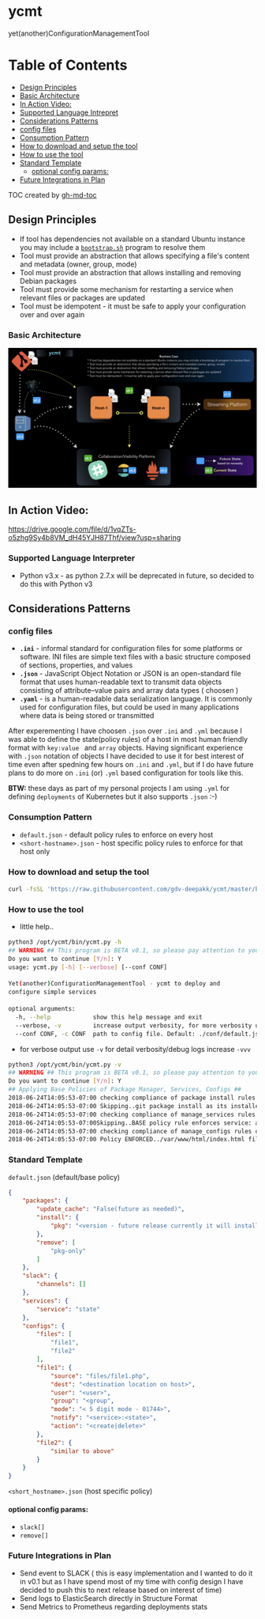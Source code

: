 # ycmt 
yet(another)ConfigurationManagementTool

Table of Contents
=================

* [Design Principles](#design-principles)
* [Basic Architecture](#basic-architecture)
* [In Action Video:](#in-action-video)
* [Supported Language Intrepret](#supported-language-intrepret)
* [Considerations Patterns](#considerations-patterns)
* [config files](#config-files)
* [Consumption Pattern](#consumption-pattern)
* [How to download and setup the tool](#how-to-download-and-setup-the-tool)
* [How to use the tool](#how-to-use-the-tool)
* [Standard Template](#standard-template)
    * [optional config params:](#optional-config-params)
* [Future Integrations in Plan](#future-integrations-in-plan)

TOC created by [gh-md-toc](https://github.com/ekalinin/github-markdown-toc.go)

## Design Principles

- If tool has dependencies not available on a standard Ubuntu instance you may include a [`bootstrap.sh`](https://raw.githubusercontent.com/gdv-deepakk/ycmt/master/bin/bootstrap.sh) program to resolve them
- Tool must provide an abstraction that allows specifying a file's content and metadata (owner, group, mode)
- Tool must provide an abstraction that allows installing and removing Debian packages
- Tool must provide some mechanism for restarting a service when relevant files or packages are updated
- Tool must be idempotent - it must be safe to apply your configuration over and over again

### Basic Architecture
![Architecture](images/ycmt-arch-v01.jpeg?raw=true)


## In Action Video:
https://drive.google.com/file/d/1vqZTs-o5zhg9Sy4b8VM_dH45YJH87Thf/view?usp=sharing

### Supported Language Interpreter
- Python v3.x - as python 2.7.x will be deprecated in future, so decided to do this with Python v3 

## Considerations Patterns
### config files
- **`.ini`** - informal standard for configuration files for some platforms or software. INI files are simple text files with a basic structure composed of sections, properties, and values
- **`.json`** - JavaScript Object Notation or JSON is an open-standard file format that uses human-readable text to transmit data objects consisting of attribute–value pairs and array data types ( choosen )
- **`.yaml`** - is a human-readable data serialization language. It is commonly used for configuration files, but could be used in many applications where data is being stored or transmitted

After experementing I have choosen `.json` over `.ini` and `.yml` because I was able to define the state(policy rules) of a host in most human friendly format with `key:value ` and `array` objects. Having significant experience with `.json` notation of objects I have decided to use it for best interest of time even after spedning few hours on `.ini` and `.yml`, but if I do have future plans to do more on `.ini` (or) `.yml` based configuration for tools like this.

**BTW:** these days as part of my personal projects I am using `.yml` for defining `deployments` of Kubernetes but it also supports `.json` :-) 

### Consumption Pattern
- `default.json` - default policy rules to enforce on every host
- `<short-hostname>.json` - host specific policy rules to enforce for that host only

### How to download and setup the tool
```bash
curl -fsSL 'https://raw.githubusercontent.com/gdv-deepakk/ycmt/master/bin/bootstrap.sh' | sh -s install
```

### How to use the tool
- little help..

```bash
python3 /opt/ycmt/bin/ycmt.py -h
## WARNING ## This program is BETA v0.1, so please pay attention to your policy rules ## WARNING ##
Do you want to continue [Y/n]: Y
usage: ycmt.py [-h] [--verbose] [--conf CONF]

Yet(another)ConfigurationManagementTool - ycmt to deploy and
configure simple services

optional arguments:
  -h, --help            show this help message and exit
  --verbose, -v         increase output verbosity, for more verbosity use -vv
  --conf CONF, -c CONF  path to config file. Default: ./conf/default.json
```
- for verbose output use `-v` for detail verbosity/debug logs increase `-vvv`
```bash
python3 /opt/ycmt/bin/ycmt.py -v
## WARNING ## This program is BETA v0.1, so please pay attention to your policy rules ## WARNING ##
Do you want to continue [Y/n]: Y
## Applying Base Policies of Package Manager, Services, Configs ##
2018-06-24T14:05:53-07:00 checking compliance of package install rules of BASE on this host: host1
2018-06-24T14:05:53-07:00 Skipping..git package install as its installed and in compliance with above policy rule.
2018-06-24T14:05:53-07:00 checking compliance of manage_services rules of BASE on this host: host1
2018-06-24T14:05:53-07:00Skipping..BASE policy rule enforces service: atd state to be STOPPED and it appears all compliance for the policy rule are met.
2018-06-24T14:05:53-07:00 checking compliance of manage_configs rules of BASE on this host: host1
2018-06-24T14:05:53-07:00 Policy ENFORCED../var/www/html/index.html file deleted as per compliance with above policy rule.
```

### Standard Template
`default.json` (default/base policy)
```json
{
    "packages": {
        "update_cache": "False(future as needed)",
        "install": {
            "pkg": "<version - future release currently it will install any latest rc availabe in the repo"
        },
        "remove": [
            "pkg-only"
        ]
    },
    "slack": {
        "channels": []
    },
    "services": {
        "service": "state"
    },
    "configs": {
        "files": [
            "file1",
            "file2"
        ],
        "file1": {
            "source": "files/file1.php",
            "dest": "<destination location on host>",
            "user": "<user>",
            "group": "<group",
            "mode": "< 5 digit mode - 01744>",
            "notify": "<service>:<state>",
            "action": "<create|delete>"
        },
        "file2": {
            "similar to above"
        }
    }
}
```
`<short_hostname>.json` (host specific policy)

#### optional config params:
- `slack[]`
- `remove[]`

### Future Integrations in Plan
- Send event to SLACK ( this is easy implementation and I wanted to do it in v0.1 but as I have spend most of my time with config design I have decided to push this to next release based on interest of time) 
- Send logs to ElasticSearch directly in Structure Format
- Send Metrics to Prometheus regarding deployments stats
